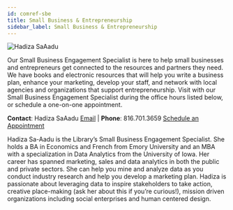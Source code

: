 ```yaml
---
id: comref-sbe
title: Small Business & Entrepreneurship
sidebar_label: Small Business & Entrepreneurship
---
```



  ![Hadiza SaAadu](https://www.kclibrary.org/sites/default/files/Hadiza.png "Hadiza SaAadu")


Our Small Business Engagement Specialist is here to help small businesses and entrepreneurs get connected to the resources and partners they need. We have books and electronic resources that will help you write a business plan, enhance your marketing, develop your staff, and network with local agencies and organizations that support entrepreneurship. Visit with our Small Business Engagement Specialist during the office hours listed below, or schedule a one-on-one appointment.

**Contact**: Hadiza SaAadu
[Email](https://www.kclibrary.org/contact-us-form?id=26914&email=0) | **Phone**: 816.701.3659
[Schedule an Appointment](https://calendly.com/hadizasaaadu)


Hadiza Sa-Aadu is the Library’s Small Business Engagement Specialist. She holds a BA in Economics and French from Emory University and an MBA with a specialization in Data Analytics from the University of Iowa. Her career has spanned marketing, sales and data analytics in both the public and private sectors. She can help you mine and analyze data as you conduct industry research and help you develop a marketing plan. Hadiza is passionate about leveraging data to inspire stakeholders to take action, creative place-making (ask her about this if you’re curious!), mission driven organizations including social enterprises and human centered design.
